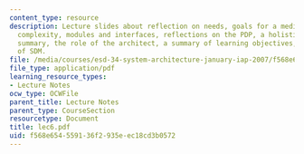 ```yaml
---
content_type: resource
description: Lecture slides about reflection on needs, goals for a medium system,
  complexity, modules and interfaces, reflections on the PDP, a holistic view and
  summary, the role of the architect, a summary of learning objectives, and the architecture
  of SDM.
file: /media/courses/esd-34-system-architecture-january-iap-2007/f568e654559136f2935eec18cd3b0572_lec6.pdf
file_type: application/pdf
learning_resource_types:
- Lecture Notes
ocw_type: OCWFile
parent_title: Lecture Notes
parent_type: CourseSection
resourcetype: Document
title: lec6.pdf
uid: f568e654-5591-36f2-935e-ec18cd3b0572
---
```

